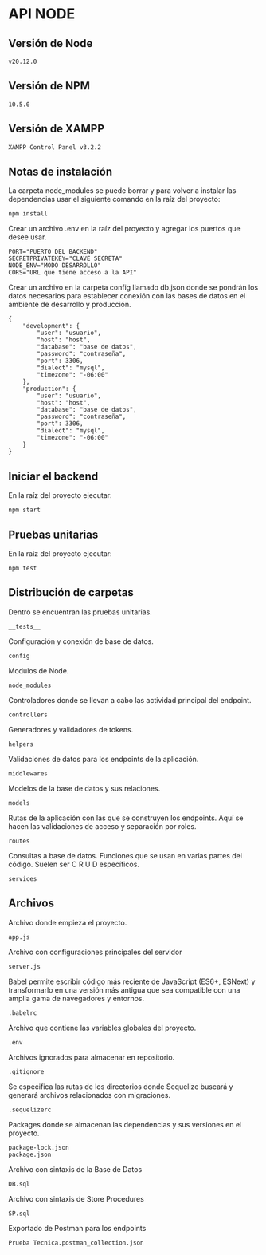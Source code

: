 # API NODE

## Versión de Node

    v20.12.0

## Versión de NPM

    10.5.0

## Versión de XAMPP

    XAMPP Control Panel v3.2.2

## Notas de instalación

La carpeta node_modules se puede borrar y para volver a instalar las dependencias usar el siguiente comando en la raíz del proyecto:

    npm install

Crear un archivo .env en la raíz del proyecto y agregar los puertos que desee usar.

    PORT="PUERTO DEL BACKEND"
    SECRETPRIVATEKEY="CLAVE SECRETA"
    NODE_ENV="MODO DESARROLLO"
    CORS="URL que tiene acceso a la API"

Crear un archivo en la carpeta config llamado db.json donde se pondrán los datos necesarios para establecer conexión con las bases de datos en el ambiente de desarrollo y producción.

    {
        "development": {
            "user": "usuario",
            "host": "host",
            "database": "base de datos",
            "password": "contraseña",
            "port": 3306,
            "dialect": "mysql",
            "timezone": "-06:00"
        },
        "production": {
            "user": "usuario",
            "host": "host",
            "database": "base de datos",
            "password": "contraseña",
            "port": 3306,
            "dialect": "mysql",
            "timezone": "-06:00"
        }
    }

## Iniciar el backend

En la raíz del proyecto ejecutar:

    npm start

## Pruebas unitarias

En la raíz del proyecto ejecutar:

    npm test

## Distribución de carpetas

Dentro se encuentran las pruebas unitarias.

    __tests__

Configuración y conexión de base de datos.

    config

Modulos de Node.

    node_modules

Controladores donde se llevan a cabo las actividad principal del endpoint.

    controllers

Generadores y validadores de tokens.

    helpers

Validaciones de datos para los endpoints de la aplicación.

    middlewares

Modelos de la base de datos y sus relaciones.

    models

Rutas de la aplicación con las que se construyen los endpoints. Aquí se hacen las validaciones de acceso y separación por roles.

    routes

Consultas a base de datos. Funciones que se usan en varias partes del código. Suelen ser C R U D específicos.

    services

## Archivos

Archivo donde empieza el proyecto.

    app.js

Archivo con configuraciones principales del servidor

    server.js

Babel permite escribir código más reciente de JavaScript (ES6+, ESNext) y transformarlo en una versión más antigua que sea compatible con una amplia gama de navegadores y entornos.

    .babelrc

Archivo que contiene las variables globales del proyecto.

    .env

Archivos ignorados para almacenar en repositorio.

    .gitignore

Se especifica las rutas de los directorios donde Sequelize buscará y generará archivos relacionados con migraciones.

    .sequelizerc

Packages donde se almacenan las dependencias y sus versiones en el proyecto.

    package-lock.json
    package.json

Archivo con sintaxis de la Base de Datos

    DB.sql

Archivo con sintaxis de Store Procedures

    SP.sql

Exportado de Postman para los endpoints

    Prueba Tecnica.postman_collection.json